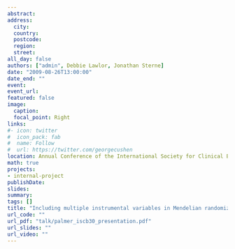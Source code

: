 ```yaml
---
abstract: 
address:
  city: 
  country: 
  postcode: 
  region: 
  street: 
all_day: false
authors: ["admin", Debbie Lawlor, Jonathan Sterne]
date: "2009-08-26T13:00:00"
date_end: ""
event: 
event_url: 
featured: false
image:
  caption: 
  focal_point: Right
links:
#- icon: twitter
#  icon_pack: fab
#  name: Follow
#  url: https://twitter.com/georgecushen
location: Annual Conference of the International Society for Clinical Biostatistics, Prague, Czech Republic
math: true
projects:
- internal-project
publishDate: 
slides: 
summary: 
tags: []
title: "Including multiple instrumental variables in Mendelian randomization analyses"
url_code: ""
url_pdf: "talk/palmer_iscb30_presentation.pdf"
url_slides: ""
url_video: ""
---
```



